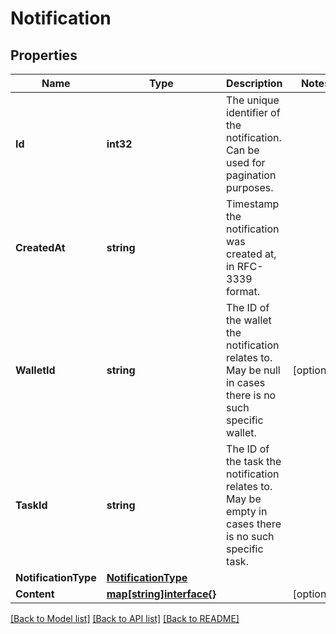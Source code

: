 # Notification

## Properties
Name | Type | Description | Notes
------------ | ------------- | ------------- | -------------
**Id** | **int32** | The unique identifier of the notification. Can be used for pagination purposes. | 
**CreatedAt** | **string** | Timestamp the notification was created at, in RFC-3339 format. | 
**WalletId** | **string** | The ID of the wallet the notification relates to. May be null in cases there is no such specific wallet. | [optional] 
**TaskId** | **string** | The ID of the task the notification relates to. May be empty in cases there is no such specific task. | 
**NotificationType** | [**NotificationType**](NotificationType.md) |  | 
**Content** | [**map[string]interface{}**](map[string]interface{}.md) |  | [optional] 

[[Back to Model list]](../README.md#documentation-for-models) [[Back to API list]](../README.md#documentation-for-api-endpoints) [[Back to README]](../README.md)



